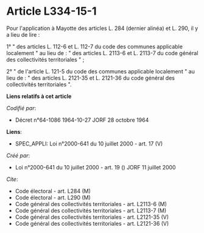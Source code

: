 # Article L334-15-1

Pour l'application à Mayotte des articles L. 284 (dernier alinéa) et L. 290, il y a lieu de lire :

1° " des articles L. 112-6 et L. 112-7 du code des communes applicable localement " au lieu de : " des articles L. 2113-6 et
L. 2113-7 du code général des collectivités territoriales " ;

2° " de l'article L. 121-5 du code des communes applicable localement " au lieu de : " des articles L. 2121-35 et L. 2121-36
du code général des collectivités territoriales ".

**Liens relatifs à cet article**

_Codifié par_:

  - Décret n°64-1086 1964-10-27 JORF 28 octobre 1964

**Liens**:

  - SPEC_APPLI: Loi n°2000-641 du 10 juillet 2000 - art. 17 (V)

_Créé par_:

  - Loi n°2000-641 du 10 juillet 2000 - art. 19 () JORF 11 juillet 2000

_Cite_:

  - Code électoral - art. L284 (M)
  - Code électoral - art. L290 (M)
  - Code général des collectivités territoriales - art. L2113-6 (M)
  - Code général des collectivités territoriales - art. L2113-7 (M)
  - Code général des collectivités territoriales - art. L2121-35 (V)
  - Code général des collectivités territoriales - art. L2121-36 (V)
